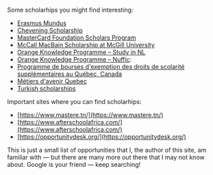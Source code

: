 Some scholarhips you might find interesting:

- [Erasmus Mundus](https://www.erasmusmundus.eu/)
- [Chevening Scholarship](https://www.chevening.org/scholarship/burundi/)
- [MasterCard Foundation Scholars Program](https://www.mastercardfoundation.org/education/)
- [McCall MacBain Scholarship at McGill University](https://mccallmacbainscholars.org/apply)
- [Orange Knowledge Programme – Study in NL](https://www.studyinnl.org/finances/orange-knowledge-programme)
- [Orange Knowledge Programme – Nuffic](https://www.nuffic.nl/en/subjects/orange-knowledge-programme/orange-knowledge-programme-overview):  
- [Programme de bourses d'exemption des droits de scolarité supplémentaires au Québec, Canada](https://www.auf.org/ameriques/nouvelles/appels-a-candidatures/appel-candidatures-programme-de-bourses-dexemption-des-droits-de-scolarite-supplementaires-2024-quebec-canada/)
- [Métiers d'avenir Quebec](https://www.quebecmetiersdavenir.com/bourse-dexcellence/)
- [Turkish scholarships](https://www.turkiyeburslari.gov.tr/)

Important sites where you can find scholarhips:
- [https://www.mastere.tn/](https://www.mastere.tn/)
- [https://www.afterschoolafrica.com/](https://www.afterschoolafrica.com/)
- [https://opportunitydesk.org/](https://opportunitydesk.org/)

This is just a small list of opportunities that I, the author of this site, am familiar with — but there are many more out there that I may not know about. Google is your friend — keep searching!

